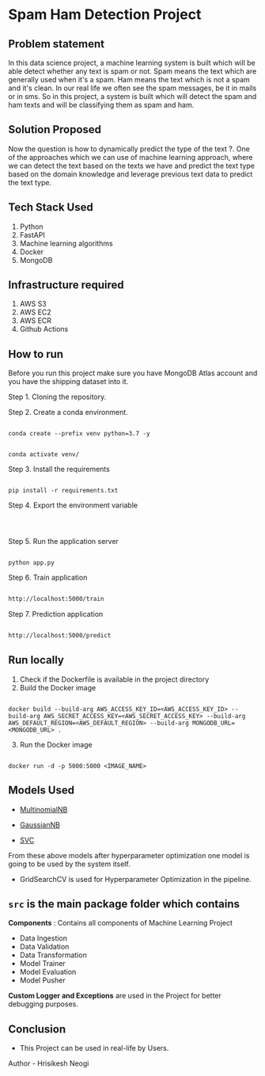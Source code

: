 # Spam Ham Detection Project


## Problem statement

In this data science project, a machine learning system is built which will be able detect whether any text is spam or not. Spam means the text which are generally used when it's a spam. Ham means the text which is not a spam and it's clean. In our real life we often see the spam messages, be it in mails or in sms. So in this project, a system is built which will detect the spam and ham texts and will be classifying them as spam and ham. 

## Solution Proposed

Now the question is how to dynamically predict the type of the text ?. One of the approaches which we can use of machine learning approach, where we can detect the text based on the texts we have and predict the text type based on the domain knowledge and leverage previous text data to predict the text type.



## Tech Stack Used

1. Python
2. FastAPI
3. Machine learning algorithms
4. Docker
5. MongoDB

## Infrastructure required

1. AWS S3
2. AWS EC2
3. AWS ECR
4. Github Actions

## How to run

Before you run this project make sure you have MongoDB Atlas account and you have the shipping dataset into it.

Step 1. Cloning the repository.

<!-- ```

git clone https://github.com/Machine-Learning-01/spam_ham_detection.git

``` -->

Step 2. Create a conda environment.

```

conda create --prefix venv python=3.7 -y

```

```

conda activate venv/

```

Step 3. Install the requirements

```

pip install -r requirements.txt

```

Step 4. Export the environment variable

```bash




```

Step 5. Run the application server

```

python app.py

```

Step 6. Train application

```bash

http://localhost:5000/train

```

Step 7. Prediction application

```bash

http://localhost:5000/predict

```

## Run locally

1. Check if the Dockerfile is available in the project directory
2. Build the Docker image

```

docker build --build-arg AWS_ACCESS_KEY_ID=<AWS_ACCESS_KEY_ID> --build-arg AWS_SECRET_ACCESS_KEY=<AWS_SECRET_ACCESS_KEY> --build-arg AWS_DEFAULT_REGION=<AWS_DEFAULT_REGION> --build-arg MONGODB_URL=<MONGODB_URL> . 

```

3. Run the Docker image

```

docker run -d -p 5000:5000 <IMAGE_NAME>

```




## Models Used

* [MultinomialNB](http://scikit-learn.org/stable/modules/generated/sklearn.naive_bayes.MultinomialNB.html)
* [GaussianNB](http://scikit-learn.org/stable/modules/generated/sklearn.naive_bayes.GaussianNB.html)

* [SVC](https://scikit-learn.org/stable/modules/generated/sklearn.svm.SVC.html)

From these above models after hyperparameter optimization one model is going to be used by the system itself.

* GridSearchCV is used for Hyperparameter Optimization in the pipeline.

## `src` is the main package folder which contains

**Components** : Contains all components of Machine Learning Project

- Data Ingestion
- Data Validation
- Data Transformation
- Model Trainer
- Model Evaluation
- Model Pusher

**Custom Logger and Exceptions** are used in the Project for better debugging purposes.

## Conclusion

- This Project can be used in real-life by Users.

Author - Hrisikesh Neogi
